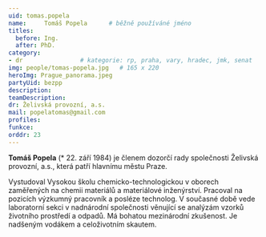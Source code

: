 ```yaml
---
uid: tomas.popela
name:     Tomáš Popela  	# běžně používáné jméno
titles:
  before: Ing.
  after: PhD.
category:  
- dr               	# kategorie: rp, praha, vary, hradec, jmk, senat
img: people/tomas-popela.jpg   # 165 x 220
heroImg: Prague_panorama.jpeg
partyUid: bezpp
description:
teamDescription: 
dr: Želivská provozní, a.s.
mail: popelatomas@gmail.com
profiles:
funkce: 
orddr: 23
---
```


**Tomáš Popela** (* 22. září 1984) je členem dozorčí rady společnosti Želivská provozní, a.s., která patří hlavnímu městu Praze.

Vystudoval Vysokou školu chemicko-technologickou v oborech zaměřených na chemii materiálů a materiálové inženýrství. Pracoval na pozicích výzkumný pracovník a posléze technolog. V současné době vede laboratorní sekci v nadnárodní společnosti věnující se analýzám vzorků životního prostředí a odpadů. Má bohatou mezinárodní zkušenost. Je nadšeným vodákem a celoživotním skautem.
